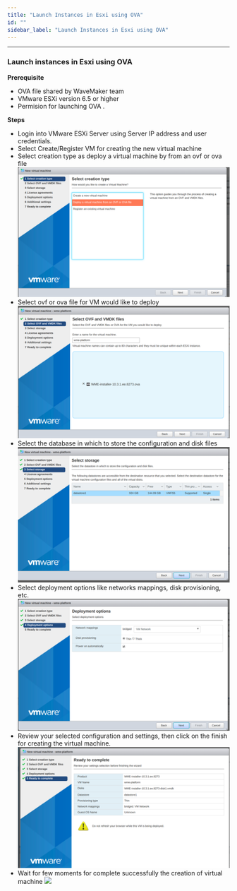 ```yaml
---
title: "Launch Instances in Esxi using OVA"
id: ""
sidebar_label: "Launch Instances in Esxi using OVA"
---
```

---

### Launch instances in Esxi using OVA  
 **Prerequisite**
 - OVA file shared by WaveMaker team 
 - VMware ESXi version 6.5 or higher
 - Permision for launching OVA .
 
 **Steps**
- Login into VMware ESXi Server using  Server IP address and user credentials. 
- Select Create/Register VM for creating the new virtual machine
- Select creation type as deploy a virtual machine by from an ovf or ova file
    [![](/learn/assets/wme-setup/vm-creation-by-using-ova/select-vm-creation-type.png)](/learn/assets/wme-setup/vm-creation-by-using-ova/select-vm-creation-type.png)
- Select ovf or ova file for VM would like to deploy
    [![](/learn/assets/wme-setup/vm-creation-by-using-ova/selecting-the-ovf-template-for-deploy.png)](/learn/assets//wme-setup/vm-creation-by-using-ova/selecting-the-ovf-template-for-deploy.png)
- Select the database in which to store the configuration and disk files  
   [![](/learn/assets/wme-setup/vm-creation-by-using-ova/selecting-the-database-for-storage.png)](/learn/assets/wme-setup/vm-creation-by-using-ova/selecting-the-database-for-storage.png)
- Select deployment options like networks mappings, disk provisioning, etc.
  [![](/learn/assets/wme-setup/vm-creation-by-using-ova/selecting-the-deployment-options-and-networking.png)](/learn/assets/wme-setup/vm-creation-by-using-ova/selecting-the-database-for-storage.png)
- Review your selected configuration and settings, then click on the finish for creating the virtual machine. 
  [![](/learn/assets/wme-setup/vm-creation-by-using-ova/review-the-settings.png)](/learn/assets/wme-setup/vm-creation-by-using-ova/review-the-settings.png)
- Wait for few moments for complete successfully the creation of virtual machine
   [![](/learn/assets/wme-setup/vm-creation-by-using-ova/created-vm-show-in-dashboard.png.png)](/learn/assets/wme-setup/vm-creation-by-using-ova/created-vm-show-in-dashboard.png)

